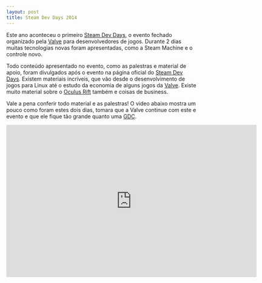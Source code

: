 ```yaml
---
layout: post
title: Steam Dev Days 2014
---
```


Este ano aconteceu o primeiro [Steam Dev Days](http://steamdevdays.com/ "Steam"), o evento fechado organizado pela [Valve](http://www.valvesoftware.com/ "Valve") para desenvolvedores de jogos. Durante 2 dias muitas tecnologias novas foram apresentadas, como a Steam Machine e o controle novo.

Todo conteúdo apresentado no evento, como as palestras e material de apoio, foram divulgados após o evento na página oficial do [Steam Dev Days](http://steamdevdays.com/ "Steam"). Existem materiais incríveis, que vão desde o desenvolvimento de jogos para Linux até o estudo da economia de alguns jogos da [Valve](http://www.valvesoftware.com/ "Valve"). Existe muito material sobre o [Oculus Rift](http://www.oculusvr.com/ "Oculus Rift") também e coisas de business.

Vale a pena conferir todo material e as palestras! O video abaixo mostra um pouco como foram estes dois dias, tomara que a Valve continue com este e evento e que ele fique tão grande quanto uma [GDC](http://www.gdconf.com/ "GDC").

<span class="embed-youtube" style="text-align:center; display: block;"><iframe allowfullscreen="true" class="youtube-player" frameborder="0" height="402" src="http://www.youtube.com/embed/UUn-ET4vv1s?version=3&rel=1&fs=1&autohide=2&showsearch=0&showinfo=1&iv_load_policy=1&wmode=transparent" type="text/html" width="660"></iframe></span>
